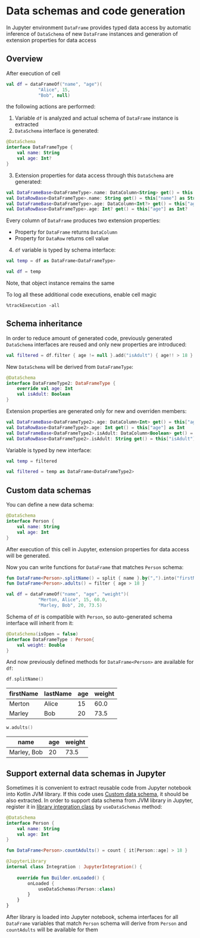 # Data schemas and code generation

In Jupyter environment `DataFrame` provides typed data access by automatic inference of `DataSchema` of new `DataFrame` instances and generation of extension properties for data access

## Overview
After execution of cell
```kotlin
val df = dataFrameOf("name", "age")(
            "Alice", 15,
            "Bob", null)
``` 
the following actions are performed:
1. Variable `df` is analyzed and actual schema of `DataFrame` instance is extracted
2. `DataSchema` interface is generated:
```kotlin
@DataSchema
interface DataFrameType {
    val name: String
    val age: Int?
}
```
3. Extension properties for data access through this `DataSchema` are generated:
```kotlin
val DataFrameBase<DataFrameType>.name: DataColumn<String> get() = this["name"] as DataColumn<String>
val DataRowBase<DataFrameType>.name: String get() = this["name"] as String
val DataFrameBase<DataFrameType>.age: DataColumn<Int?> get() = this["age"] as DataColumn<Int?>
val DataRowBase<DataFrameType>.age: Int? get() = this["age"] as Int?
```
Every column of `DataFrame` produces two extension properties:
* Property for `DataFrame` returns `DataColumn`
* Property for `DataRow` returns cell value
4. `df` variable is typed by schema interface:
```kotlin
val temp = df as DataFrame<DataFrameType>
```
```kotlin
val df = temp
```
Note, that object instance remains the same

To log all these additional code executions, enable cell magic
```
%trackExecution -all
```

## Schema inheritance
In order to reduce amount of generated code, previously generated `DataSchema` interfaces are reused and only new properties are introduced:
```kotlin
val filtered = df.filter { age != null }.add("isAdult") { age!! > 18 }
```
New `DataSchema` will be derived from `DataFrameType`:
```kotlin
@DataSchema
interface DataFrameType2: DataFrameType {
    override val age: Int
    val isAdult: Boolean
}
```
Extension properties are generated only for new and overriden members: 
```kotlin
val DataFrameBase<DataFrameType2>.age: DataColumn<Int> get() = this["age"] as DataColumn<Int>
val DataRowBase<DataFrameType2>.age: Int get() = this["age"] as Int
val DataFrameBase<DataFrameType2>.isAdult: DataColumn<Boolean> get() = this["isAdult"] as DataColumn<Boolean>
val DataRowBase<DataFrameType2>.isAdult: String get() = this["isAdult"] as Boolean
```
Variable is typed by new interface:
```kotlin
val temp = filtered
```
```kotlin
val filtered = temp as DataFrame<DataFrameType2>
```

## Custom data schemas
You can define a new data schema:
```kotlin
@DataSchema
interface Person {
    val name: String
    val age: Int 
}
```
After execution of this cell in Jupyter, extension properties for data access will be generated. 

Now you can write functions for `DataFrame` that matches `Person` schema:
```kotlin
fun DataFrame<Person>.splitName() = split { name }.by(",").into("firstName", "lastName")
fun DataFrame<Person>.adults() = filter { age > 18 }
```
```kotlin
val df = dataFrameOf("name", "age", "weight")(
            "Merton, Alice", 15, 60.0,
            "Marley, Bob", 20, 73.5)
```
Schema of `df` is compatible with `Person`, so auto-generated schema interface will inherit from it:
```kotlin
@DataSchema(isOpen = false)
interface DataFrameType : Person{
    val weight: Double
}
```
And now previously defined methods for `DataFrame<Person>` are available for `df`:
```kotlin
df.splitName()
```
|firstName |lastName |age |weight |
|-----------------|----------------|--------|--------------|
|Merton           |Alice           |15      |60.0     |
|Marley           |Bob             |20      |73.5     |
```kotlin
w.adults()
```
|name |age |weight |
|------------|--------|--------------|
|Marley, Bob |20      |73.5     |

## Support external data schemas in Jupyter
Sometimes it is convenient to extract reusable code from Jupyter notebook into Kotlin JVM library. If this code uses [Custom data schema](#custom-data-schemas), it should be also extracted. In order to support data schema from JVM library in Jupyter, register it in [library integration class](#https://github.com/Kotlin/kotlin-jupyter/blob/master/docs/libraries.md#integration-using-kotlin-api) by `useDataSchemas` method:
```kotlin
@DataSchema
interface Person {
    val name: String
    val age: Int 
}

fun DataFrame<Person>.countAdults() = count { it[Person::age] > 18 }

@JupyterLibrary
internal class Integration : JupyterIntegration() {
    
    override fun Builder.onLoaded() {
        onLoaded {
            useDataSchemas(Person::class)
        }
    }
}
```
After library is loaded into Jupyter notebook, schema interfaces for all `DataFrame` variables that match `Person` schema will derive from `Person` and `countAdults` will be available for them

    